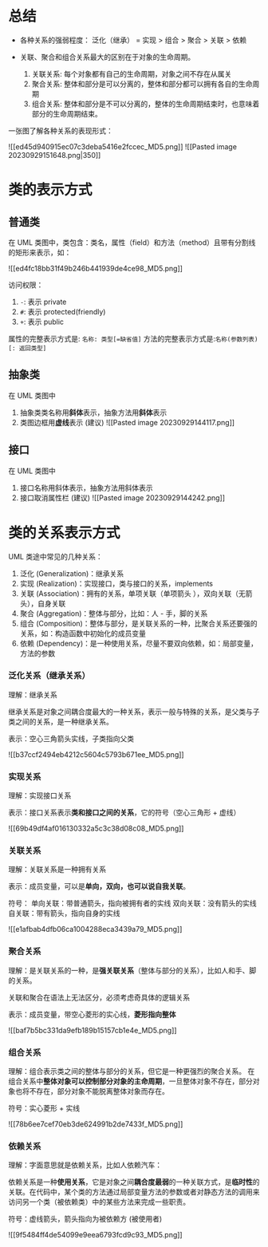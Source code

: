 # 总结
- 各种关系的强弱程度：
泛化（继承） = 实现 > 组合 > 聚合 > 关联 > 依赖

- 关联、聚合和组合关系最大的区别在于对象的生命周期。
    1. 关联关系: 每个对象都有自己的生命周期，对象之间不存在从属关
    2. 聚合关系: 整体和部分是可以分离的，整体和部分都可以拥有各自的生命周期
    3. 组合关系: 整体和部分是不可以分离的，整体的生命周期结束时，也意味着部分的生命周期结束。

一张图了解各种关系的表现形式：

![[ed45d940915ec07c3deba5416e2fccec_MD5.png]]
![[Pasted image 20230929151648.png|350]]

# 类的表示方式
## 普通类
在 UML 类图中，类包含：类名，属性（field）和方法（method）且带有分割线的矩形来表示，如：

![[ed4fc18bb31f49b246b441939de4ce98_MD5.png]]

访问权限：
1.  `-`: 表示 private
2.  `#`: 表示 protected(friendly)
3.  `+`: 表示 public

属性的完整表示方式是: `名称: 类型[=缺省值]`
方法的完整表示方式是:`名称(参数列表)[: 返回类型]`
## 抽象类
在 UML 类图中
1. 抽象类类名称用**斜体**表示，抽象方法用**斜体**表示 
2. 类图边框用**虚线**表示 (建议)
![[Pasted image 20230929144117.png]]

## 接口
在 UML 类图中
1. 接口名称用斜体表示，抽象方法用斜体表示 
2. 接口取消属性栏 (建议)
![[Pasted image 20230929144242.png]]



# 类的关系表示方式
UML 类途中常见的几种关系：
1.  泛化 (Generalization)：继承关系
2.  实现 (Realization)：实现接口，类与接口的关系，implements
3.  关联 (Association)：拥有的关系，单项关联（单项箭头 ），双向关联（无箭头），自身关联
4.  聚合 (Aggregation)：整体与部分，比如：人 - 手，脚的关系
5.  组合 (Composition)：整体与部分，是关联关系的一种，比聚合关系还要强的关系，如：构造函数中初始化的成员变量
6.  依赖 (Dependency)：是一种使用关系，尽量不要双向依赖，如：局部变量，方法的参数
### 泛化关系（继承关系）

理解：继承关系

继承关系是对象之间耦合度最大的一种关系，表示一般与特殊的关系，是父类与子类之间的关系，是一种继承关系。

表示：空心三角箭头实线，子类指向父类

![[b37ccf2494eb4212c5604c5793b671ee_MD5.png]]
### 实现关系

理解：实现接口关系

表示：接口关系表示**类和接口之间的关系**，它的符号（空心三角形 + 虚线）

![[69b49df4af016130332a5c3c38d08c08_MD5.png]]

### 关联关系

理解：关联关系是一种拥有关系

表示：成员变量，可以是**单向，双向，也可以说自我关联**。

符号：
单向关联：带普通箭头，指向被拥有者的实线
双向关联：没有箭头的实线
自关联：带有箭头，指向自身的实线

![[e1afbab4dfb06ca1004288eca3439a79_MD5.png]]

### 聚合关系

理解：是关联关系的一种，是**强关联关系**（整体与部分的关系），比如人和手、脚的关系。

关联和聚合在语法上无法区分，必须考虑奇具体的逻辑关系

表示：成员变量，带空心菱形的实心线，**菱形指向整体**

![[baf7b5bc331da9efb189b15157cb1e4e_MD5.png]]

### 组合关系

理解：组合表示类之间的整体与部分的关系，但它是一种更强烈的聚合关系。
在组合关系中**整体对象可以控制部分对象的主命周期**，一旦整体对象不存在，部分对象也将不存在，部分对象不能脱离整体对象而存在。

符号：实心菱形 + 实线

![[78b6ee7cef70eb3de624991b2de7433f_MD5.png]]

### 依赖关系

理解：字面意思就是依赖关系，比如人依赖汽车：

依赖关系是一种**使用关系**，它是对象之间**耦合度最弱**的一种关联方式，是**临时性**的关联。在代码中，某个类的方法通过局部变量方法的参数或者对静态方法的调用来访问另一个类（被依赖类）中的某些方法来完成一些职责。

符号：虚线箭头，箭头指向为被依赖方 (被使用者)

![[9f5484ff4de54099e9eea6793fcd9c93_MD5.png]]

